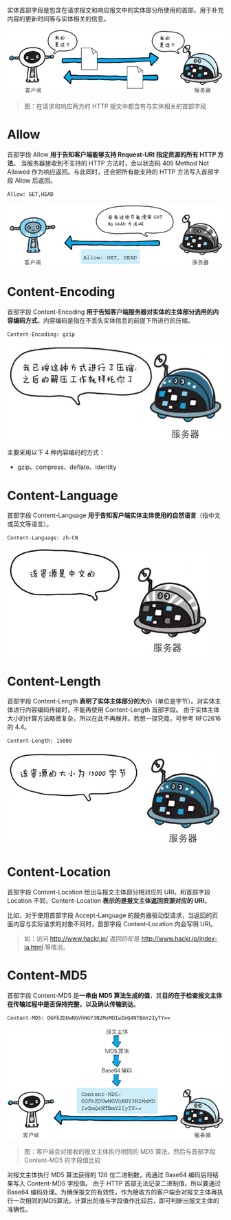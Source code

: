 实体首部字段是包含在请求报文和响应报文中的实体部分所使用的首部，用于补充内容的更新时间等与实体相关的信息。

![img](./assets/48.png)
> 图：在请求和响应两方的 HTTP 报文中都含有与实体相关的首部字段










# Allow

首部字段 Allow **用于告知客户端能够支持 Request-URI 指定资源的所有 HTTP 方法**。
当服务器接收到不支持的 HTTP 方法时，会以状态码 405 Method Not Allowed 作为响应返回。与此同时，还会把所有能支持的 HTTP 方法写入首部字段 Allow 后返回。

```http
Allow: GET,HEAD
```

![img](./assets/49.png)










# Content-Encoding

首部字段 Content-Encoding **用于告知客户端服务器对实体的主体部分选用的内容编码方式**。内容编码是指在不丢失实体信息的前提下所进行的压缩。

```http
Content-Encoding: gzip
```

![img](./assets/50.png)

主要采用以下 4 种内容编码的方式：
- gzip、compress、deflate、identity










# Content-Language

首部字段 Content-Language **用于告知客户端实体主体使用的自然语言**（指中文或英文等语言）。

```http
Content-Language: zh-CN
```

![img](./assets/51.png)










# Content-Length

首部字段 Content-Length **表明了实体主体部分的大小**（单位是字节）。对实体主体进行内容编码传输时，不能再使用 Content-Length 首部字段。
由于实体主体大小的计算方法略微复杂，所以在此不再展开。若想一探究竟，可参考 RFC2616 的 4.4。

```http
Content-Length: 15000
```

![img](./assets/52.png)










# Content-Location

首部字段 Content-Location 给出与报文主体部分相对应的 URI。和首部字段 Location 不同，Content-Location **表示的是报文主体返回资源对应的 URI**。

比如，对于使用首部字段 Accept-Language 的服务器驱动型请求，当返回的页面内容与实际请求的对象不同时，首部字段 Content-Location 内会写明 URI。
> 如：访问 http://www.hackr.jp/ 返回的却是 http://www.hackr.jp/index-ja.html 等情况。










# Content-MD5

首部字段 Content-MD5 是**一串由 MD5 算法生成的值**，其**目的在于检查报文主体在传输过程中是否保持完整，以及确认传输到达**。

```http
Content-MD5: OGFkZDUwNGVhNGY3N2MxMDIwZmQ4NTBmY2IyTY==
```

![img](./assets/53.png)
> 图：客户端会对接收的报文主体执行相同的 MD5 算法，然后与首部字段 Content-MD5 的字段值比较

对报文主体执行 MD5 算法获得的 128 位二进制数，再通过 Base64 编码后将结果写入 Content-MD5 字段值。
由于 HTTP 首部无法记录二进制值，所以要通过 Base64 编码处理。为确保报文的有效性，作为接收方的客户端会对报文主体再执行一次相同的MD5算法。计算出的值与字段值作比较后，即可判断出报文主体的准确性。
















